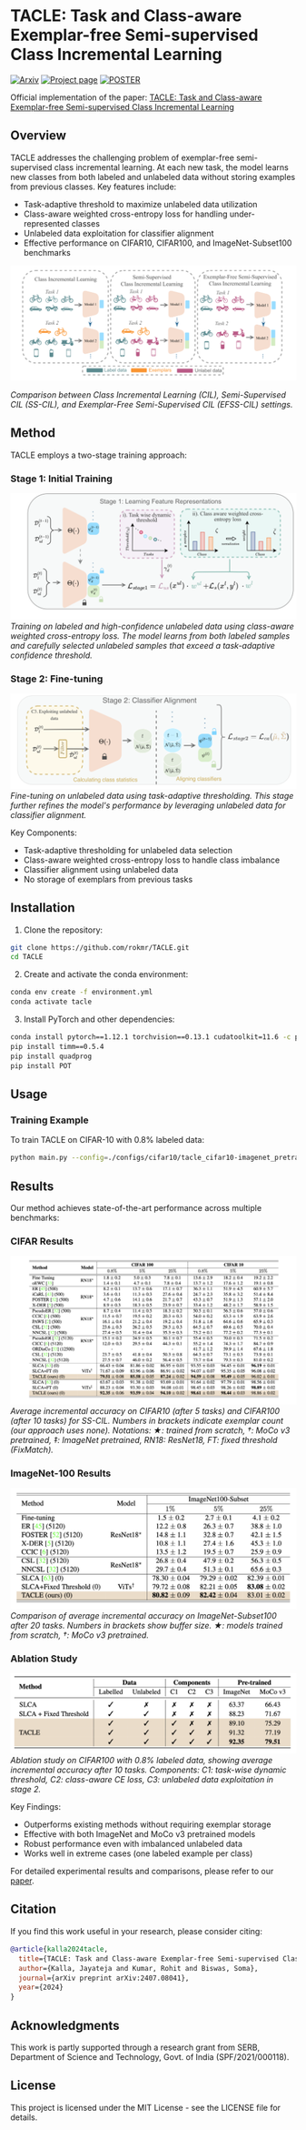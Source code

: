 # TACLE: Task and Class-aware Exemplar-free Semi-supervised Class Incremental Learning

[![Arxiv](https://img.shields.io/badge/arXiv-2407.08041-b31b1b)](https://arxiv.org/pdf/2407.08041)
[![Project page](https://img.shields.io/badge/Web-Project%20Page-green)](https://rokmr.github.io/tacle)
[![POSTER](https://img.shields.io/badge/wacv2025-poster-blue)](assets/wacv25-0789.pdf)

Official implementation of the paper: [TACLE: Task and Class-aware Exemplar-free Semi-supervised Class Incremental Learning](https://arxiv.org/pdf/2407.08041)

## Overview

TACLE addresses the challenging problem of exemplar-free semi-supervised class incremental learning. At each new task, the model learns new classes from both labeled and unlabeled data without storing examples from previous classes. Key features include:

- Task-adaptive threshold to maximize unlabeled data utilization
- Class-aware weighted cross-entropy loss for handling under-represented classes
- Unlabeled data exploitation for classifier alignment
- Effective performance on CIFAR10, CIFAR100, and ImageNet-Subset100 benchmarks

![TACLE Overview](assets/intro.png)

*Comparison between Class Incremental Learning (CIL), Semi-Supervised CIL (SS-CIL), and Exemplar-Free Semi-Supervised CIL (EFSS-CIL) settings.*

## Method

TACLE employs a two-stage training approach:

### Stage 1: Initial Training
![Stage 1](assets/stage1.png)
*Training on labeled and high-confidence unlabeled data using class-aware weighted cross-entropy loss. The model learns from both labeled samples and carefully selected unlabeled samples that exceed a task-adaptive confidence threshold.*

### Stage 2: Fine-tuning
![Stage 2](assets/stage2.png)
*Fine-tuning on unlabeled data using task-adaptive thresholding. This stage further refines the model's performance by leveraging unlabeled data for classifier alignment.*

Key Components:
- Task-adaptive thresholding for unlabeled data selection
- Class-aware weighted cross-entropy loss to handle class imbalance
- Classifier alignment using unlabeled data
- No storage of exemplars from previous tasks

## Installation

1. Clone the repository:
```bash
git clone https://github.com/rokmr/TACLE.git
cd TACLE
```

2. Create and activate the conda environment:
```bash
conda env create -f environment.yml
conda activate tacle
```

3. Install PyTorch and other dependencies:
```bash
conda install pytorch==1.12.1 torchvision==0.13.1 cudatoolkit=11.6 -c pytorch -c conda-forge
pip install timm==0.5.4
pip install quadprog
pip install POT
```

## Usage

### Training Example

To train TACLE on CIFAR-10 with 0.8% labeled data:
```bash
python main.py --config=./configs/cifar10/tacle_cifar10-imagenet_pretrained_0.8%.json
```

## Results

Our method achieves state-of-the-art performance across multiple benchmarks:

### CIFAR Results
![CIFAR Results](assets/CIFAR_Results.png)
*Average incremental accuracy on CIFAR10 (after 5 tasks) and CIFAR100 (after 10 tasks) for SS-CIL. Numbers in brackets indicate exemplar count (our approach uses none). Notations: ★: trained from scratch, †: MoCo v3 pretrained, ‡: ImageNet pretrained, RN18: ResNet18, FT: fixed threshold (FixMatch).*

### ImageNet-100 Results
![ImageNet-100 Results](assets/ImageNet100_Results.png)
*Comparison of average incremental accuracy on ImageNet-Subset100 after 20 tasks. Numbers in brackets show buffer size. ★: models trained from scratch, †: MoCo v3 pretrained.*

### Ablation Study
![Ablation Study](assets/Ablation_Results.png)
*Ablation study on CIFAR100 with 0.8% labeled data, showing average incremental accuracy after 10 tasks. Components: C1: task-wise dynamic threshold, C2: class-aware CE loss, C3: unlabeled data exploitation in stage 2.*

Key Findings:
- Outperforms existing methods without requiring exemplar storage
- Effective with both ImageNet and MoCo v3 pretrained models
- Robust performance even with imbalanced unlabeled data
- Works well in extreme cases (one labeled example per class)

For detailed experimental results and comparisons, please refer to our [paper](https://arxiv.org/pdf/2407.08041).

## Citation

If you find this work useful in your research, please consider citing:

```bibtex
@article{kalla2024tacle,
  title={TACLE: Task and Class-aware Exemplar-free Semi-supervised Class Incremental Learning},
  author={Kalla, Jayateja and Kumar, Rohit and Biswas, Soma},
  journal={arXiv preprint arXiv:2407.08041},
  year={2024}
}
```

## Acknowledgments

This work is partly supported through a research grant from SERB, Department of Science and Technology, Govt. of India (SPF/2021/000118).

## License

This project is licensed under the MIT License - see the LICENSE file for details.